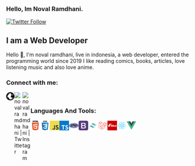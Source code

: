 ### Hello, Im Noval Ramdhani.

[![Twitter Follow](https://img.shields.io/twitter/follow/codewithval?color=1DA1F2&logo=twitter&style=for-the-badge)](https://twitter.com/intent/follow?original_referer=https%3A%2F%2Fgithub.com%2Fmartyr2&screen_name=Codewithval)

## I am a Web Developer

Hello 👋, I'm noval ramdhani, live in indonesia, a web developer, entered the programming world since 2019 I like reading comics, books, articles, love listening music and also love anime.

### Connect with me:

[<img align="left" alt="novalramdhani.github.io" width="22px" src="https://raw.githubusercontent.com/iconic/open-iconic/master/svg/globe.svg" />][website]
[<img align="left" alt="novalramdhani | Twitter" width="22px" src="https://cdn.jsdelivr.net/npm/simple-icons@v3/icons/twitter.svg" />][twitter]
[<img align="left" alt="novalramdhani | Instagram" width="22px" src="https://cdn.jsdelivr.net/npm/simple-icons@v3/icons/instagram.svg" />][instagram]

<br />

### Languages And Tools:

<img align="left" title="HTML5" alt="HTML5" width="26px" src="https://raw.githubusercontent.com/github/explore/80688e429a7d4ef2fca1e82350fe8e3517d3494d/topics/html/html.png" />
<img align="left" title="CSS3" alt="CSS3" width="26px" src="https://raw.githubusercontent.com/github/explore/80688e429a7d4ef2fca1e82350fe8e3517d3494d/topics/css/css.png" />
<img align="left" title="Javascript" alt="Javascript" width="26px" src="https://raw.githubusercontent.com/github/explore/80688e429a7d4ef2fca1e82350fe8e3517d3494d/topics/javascript/javascript.png" />
<img align="left" title="Typescript" alt="Typescript" width="26px" src="https://raw.githubusercontent.com/github/explore/80688e429a7d4ef2fca1e82350fe8e3517d3494d/topics/typescript/typescript.png" />
<img align="left" title="PHP" alt="PHP" width="26px" src="https://raw.githubusercontent.com/github/explore/ccc16358ac4530c6a69b1b80c7223cd2744dea83/topics/php/php.png" />
<img align="left" title="Bootstrap" alt="Bootstrap" width="26px" src="https://raw.githubusercontent.com/github/explore/80688e429a7d4ef2fca1e82350fe8e3517d3494d/topics/bootstrap/bootstrap.png" />
<img align="left" title="Tailwind" alt="Tailwind" width="26px" src="https://raw.githubusercontent.com/github/explore/80688e429a7d4ef2fca1e82350fe8e3517d3494d/topics/tailwind/tailwind.png" />
<img align="left" title="Laravel" alt="Laravel" width="26px" src="https://raw.githubusercontent.com/github/explore/56a826d05cf762b2b50ecbe7d492a839b04f3fbf/topics/laravel/laravel.png" />
<img align="left" title="Rails" alt="Rails" width="26px" src="https://raw.githubusercontent.com/github/explore/56a826d05cf762b2b50ecbe7d492a839b04f3fbf/topics/rails/rails.png" />
<img align="left" title="React" alt="React" width="26px" src="https://raw.githubusercontent.com/github/explore/80688e429a7d4ef2fca1e82350fe8e3517d3494d/topics/react/react.png" />
<img align="left" title="Vue" alt="Vue" width="26px" src="https://raw.githubusercontent.com/github/explore/80688e429a7d4ef2fca1e82350fe8e3517d3494d/topics/vue/vue.png" />

[website]: https://www.novalramdhani.github.io
[twitter]: https://twitter.com/codewithval
[instagram]: https://www.instagram.com/kurumi.js